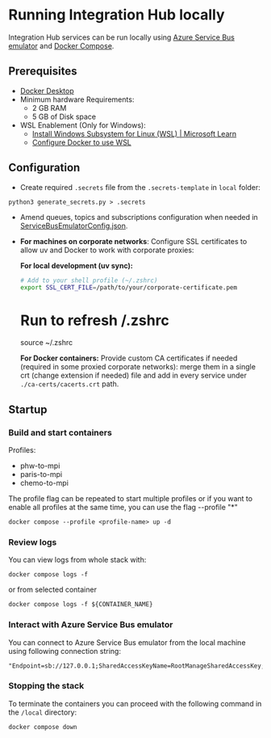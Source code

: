 # Running Integration Hub locally

Integration Hub services can be run locally using [Azure Service Bus emulator](https://learn.microsoft.com/en-us/azure/service-bus-messaging/overview-emulator) and [Docker Compose](https://docs.docker.com/compose/).

## Prerequisites

- [Docker Desktop](https://docs.docker.com/desktop/)
- Minimum hardware Requirements:
    - 2 GB RAM
    - 5 GB of Disk space
- WSL Enablement (Only for Windows):
    - [Install Windows Subsystem for Linux (WSL) | Microsoft Learn](https://learn.microsoft.com/en-us/windows/wsl/install)
    - [Configure Docker to use WSL](https://docs.docker.com/desktop/features/wsl/)

## Configuration

- Create required `.secrets` file from the `.secrets-template` in `local` folder: 
```
python3 generate_secrets.py > .secrets
```

- Amend queues, topics and subscriptions configuration when needed in [ServiceBusEmulatorConfig.json](./ServiceBusEmulatorConfig.json).

- **For machines on corporate networks**: Configure SSL certificates to allow uv and Docker to work with corporate proxies:

    **For local development (uv sync):**
    ```bash
    # Add to your shell profile (~/.zshrc)
    export SSL_CERT_FILE=/path/to/your/corporate-certificate.pem
    ```
    # Run to refresh /.zshrc
    source ~/.zshrc

    **For Docker containers:**
    Provide custom CA certificates if needed (required in some proxied corporate networks): merge them in a single crt (change extension if needed) file and add in every service  under `./ca-certs/cacerts.crt` path.

## Startup

### Build and start containers
Profiles:
- phw-to-mpi
- paris-to-mpi
- chemo-to-mpi

The profile flag can be repeated to start multiple profiles or if you want to enable all profiles at the same time, you can use the flag --profile "*"
```
docker compose --profile <profile-name> up -d
```

### Review logs

You can view logs from whole stack with:
```
docker compose logs -f
```
or from selected container
```
docker compose logs -f ${CONTAINER_NAME}
```

### Interact with Azure Service Bus emulator

You can connect to Azure Service Bus emulator from the local machine using following connection string:

```
"Endpoint=sb://127.0.0.1;SharedAccessKeyName=RootManageSharedAccessKey;SharedAccessKey=SAS_KEY_VALUE;UseDevelopmentEmulator=true;"
```

### Stopping the stack
To terminate the containers you can proceed with the following command in the `/local` directory:

```
docker compose down
```
